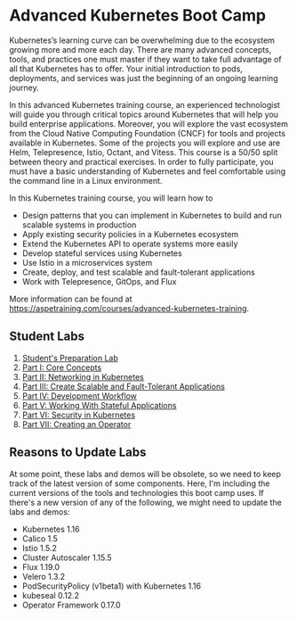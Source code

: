 # Advanced Kubernetes Boot Camp
Kubernetes’s learning curve can be overwhelming due to the ecosystem growing more and more each day. There are many advanced concepts, tools, and practices one must master if they want to take full advantage of all that Kubernetes has to offer. Your initial introduction to pods, deployments, and services was just the beginning of an ongoing learning journey.

In this advanced Kubernetes training course, an experienced technologist will guide you through critical topics around Kubernetes that will help you build enterprise applications. Moreover, you will explore the vast ecosystem from the Cloud Native Computing Foundation (CNCF) for tools and projects available in Kubernetes. Some of the projects you will explore and use are Helm, Telepresence, Istio, Octant, and Vitess. This course is a 50/50 split between theory and practical exercises. In order to fully participate, you must have a basic understanding of Kubernetes and feel comfortable using the command line in a Linux environment.

In this Kubernetes training course, you will learn how to
- Design patterns that you can implement in Kubernetes to build and run scalable systems in production
- Apply existing security policies in a Kubernetes ecosystem
- Extend the Kubernetes API to operate systems more easily
- Develop stateful services using Kubernetes
- Use Istio in a microservices system
- Create, deploy, and test scalable and fault-tolerant applications 
- Work with Telepresence, GitOps, and Flux

More information can be found at https://aspetraining.com/courses/advanced-kubernetes-training.

## Student Labs

1. [Student's Preparation Lab](/student/labs/lab-00/README.md)
2. [Part I: Core Concepts](/student/labs/lab-01/README.md)
3. [Part II: Networking in Kubernetes](/student/labs/lab-02/README.md)
4. [Part III: Create Scalable and Fault-Tolerant Applications](/student/labs/lab-03/README.md)
5. [Part IV: Development Workflow](/student/labs/lab-04/README.md)
6. [Part V: Working With Stateful Applications](/student/labs/lab-05/README.md)
7. [Part VI: Security in Kubernetes](/student/labs/lab-06/README.md)
8. [Part VII: Creating an Operator](/student/labs/lab-07/README.md)

## Reasons to Update Labs
At some point, these labs and demos will be obsolete, so we need to keep track of the latest version of some components. Here, I'm including the current versions of the tools and technologies this boot camp uses. If there's a new version of any of the following, we might need to update the labs and demos:

- Kubernetes 1.16
- Calico 1.5
- Istio 1.5.2
- Cluster Autoscaler 1.15.5
- Flux 1.19.0
- Velero 1.3.2
- PodSecurityPolicy (v1beta1) with Kubernetes 1.16
- kubeseal 0.12.2
- Operator Framework 0.17.0
